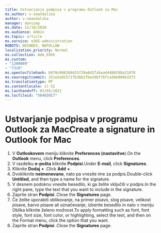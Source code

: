 ```yaml
---
title: Ustvarjanje podpisa v programu Outlook za Mac
ms.author: v-smandalika
author: v-smandalika
manager: dansimp
ms.date: 12/18/2020
ms.audience: Admin
ms.topic: article
ms.service: o365-administration
ROBOTS: NOINDEX, NOFOLLOW
localization_priority: Normal
ms.collection: Adm_O365
ms.custom:
- "1200009"
- "7310"
ms.openlocfilehash: b970c008268d15f39a8d37a5ea44488198a21070
ms.sourcegitcommit: 251e2e82571fb3bb1fbe3dbf7bfca30e004b3373
ms.translationtype: MT
ms.contentlocale: sl-SI
ms.lasthandoff: 03/05/2021
ms.locfileid: "50483917"
---
```

# <a name="create-a-signature-in-outlook-for-mac"></a><span data-ttu-id="a6cb8-102">Ustvarjanje podpisa v programu Outlook za Mac</span><span class="sxs-lookup"><span data-stu-id="a6cb8-102">Create a signature in Outlook for Mac</span></span>

1.  <span data-ttu-id="a6cb8-103">V **Outlookovem** meniju kliknite **Preferences (nastavitve**).</span><span class="sxs-lookup"><span data-stu-id="a6cb8-103">On the **Outlook** menu, click **Preferences**.</span></span>
2.  <span data-ttu-id="a6cb8-104">V razdelku **e-pošta** kliknite **Podpisi**.</span><span class="sxs-lookup"><span data-stu-id="a6cb8-104">Under **E-mail**, click **Signatures**.</span></span>
3.  <span data-ttu-id="a6cb8-105">Kliknite **Dodaj** **+** .</span><span class="sxs-lookup"><span data-stu-id="a6cb8-105">Click **Add** **+**.</span></span>
4.  <span data-ttu-id="a6cb8-106">Dvokliknite **neimenovano**, nato pa vnesite ime za podpis.</span><span class="sxs-lookup"><span data-stu-id="a6cb8-106">Double-click **Untitled**, and then type a name for the signature.</span></span>
5.  <span data-ttu-id="a6cb8-107">V desnem podoknu vnesite besedilo, ki ga želite vključiti v podpis.</span><span class="sxs-lookup"><span data-stu-id="a6cb8-107">In the right pane, type the text that you want to include in the signature.</span></span>
6.  <span data-ttu-id="a6cb8-108">Zaprite stran **Podpisi** .</span><span class="sxs-lookup"><span data-stu-id="a6cb8-108">Close the **Signatures** page.</span></span>
7.  <span data-ttu-id="a6cb8-109">Če želite uporabiti oblikovanje, na primer pisavo, slog pisave, velikost pisave, barvo pisave ali označevanje, izberite besedilo in nato v meniju Oblika kliknite želeno možnost.</span><span class="sxs-lookup"><span data-stu-id="a6cb8-109">To apply formatting such as font, font style, font size, font color, or highlighting, select the text, and then on the Format menu, click the option that you want.</span></span>
8.  <span data-ttu-id="a6cb8-110">Zaprite stran **Podpisi** .</span><span class="sxs-lookup"><span data-stu-id="a6cb8-110">Close the **Signatures** page.</span></span>
